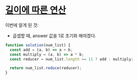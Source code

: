 # [길이에 따른 연산](https://school.programmers.co.kr/learn/courses/30/lessons/181879)
              
이번에 알게 된 것:
- 곱셉할 때, answer 값을 1로 초기화 해야겠다.
  
```js
function solution(num_list) {
  const add = (a, b) => a + b;
  const multiply = (a, b) => a * b;
  const reducer = num_list.length >= 11 ? add : multiply;

  return num_list.reduce(reducer);
}
```
